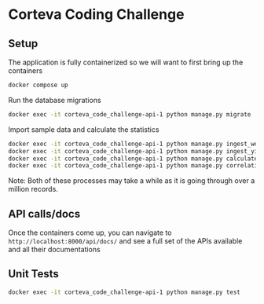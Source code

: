 # Corteva Coding Challenge

## Setup

The application is fully containerized so we will want to first bring up the containers

```sh
docker compose up
```

Run the database migrations

```sh
docker exec -it corteva_code_challenge-api-1 python manage.py migrate
```

Import sample data and calculate the statistics

```sh
docker exec -it corteva_code_challenge-api-1 python manage.py ingest_weather_data
docker exec -it corteva_code_challenge-api-1 python manage.py ingest_yield_data
docker exec -it corteva_code_challenge-api-1 python manage.py calculate_weather_stats
docker exec -it corteva_code_challenge-api-1 python manage.py correlations_weather_yield # Optional
```

Note: Both of these processes may take a while as it is going through over a million records.

## API calls/docs
Once the containers come up, you can navigate to `http://localhost:8000/api/docs/` and see a full set of the APIs available and all their documentations

## Unit Tests

```sh
docker exec -it corteva_code_challenge-api-1 python manage.py test
```
